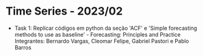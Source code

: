 # Time Series - 2023/02

- Task 1: Replicar códigos em python da seção 'ACF' e 'Simple forecasting methods to use as baseline' - Forecasting: Principles and Practice
  <br>
  Integrantes: Bernardo Vargas, Cleomar Felipe, Gabriel Pastori e Pablo Barros
  
